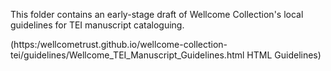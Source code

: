 This folder contains an early-stage draft of Wellcome Collection's local guidelines for TEI manuscript cataloguing.

(https:/wellcometrust.github.io/wellcome-collection-tei/guidelines/Wellcome_TEI_Manuscript_Guidelines.html HTML Guidelines)
